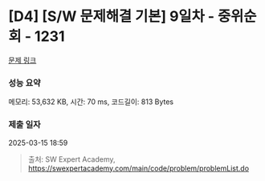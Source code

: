 # [D4] [S/W 문제해결 기본] 9일차 - 중위순회 - 1231 

[문제 링크](https://swexpertacademy.com/main/code/problem/problemDetail.do?contestProbId=AV140YnqAIECFAYD) 

### 성능 요약

메모리: 53,632 KB, 시간: 70 ms, 코드길이: 813 Bytes

### 제출 일자

2025-03-15 18:59



> 출처: SW Expert Academy, https://swexpertacademy.com/main/code/problem/problemList.do